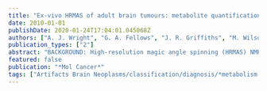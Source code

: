 ```yaml
---
title: "Ex-vivo HRMAS of adult brain tumours: metabolite quantification and assignment of tumour biomarkers"
date: 2010-01-01
publishDate: 2020-01-24T17:04:01.045068Z
authors: ["A. J. Wright", "G. A. Fellows", "J. R. Griffiths", "M. Wilson", "B. A. Bell", "F. A. Howe"]
publication_types: ["2"]
abstract: "BACKGROUND: High-resolution magic angle spinning (HRMAS) NMR spectroscopy allows detailed metabolic analysis of whole biopsy samples for investigating tumour biology and tumour classification. Accurate biochemical assignment of small molecule metabolites that are \"NMR visible\" will improve our interpretation of HRMAS data and the translation of NMR tumour biomarkers to in-vivo studies. RESULTS: 1D and 2D 1H HRMAS NMR was used to determine that 29 small molecule metabolites, along with 8 macromolecule signals, account for the majority of the HRMAS spectrum of the main types of brain tumour (astrocytoma grade II, grade III gliomas, glioblastomas, metastases, meningiomas and also lymphomas). Differences in concentration of 20 of these metabolites were statistically significant between these brain tumour types. During the course of an extended 2D data acquisition the HRMAS technique itself affects sample analysis: glycine, glutathione and glycerophosphocholine all showed small concentration changes; analysis of the sample after HRMAS indicated structural damage that may affect subsequent histopathological analysis. CONCLUSIONS: A number of small molecule metabolites have been identified as potential biomarkers of tumour type that may enable development of more selective in-vivo 1H NMR acquisition methods for diagnosis and prognosis of brain tumours."
featured: false
publication: "*Mol Cancer*"
tags: ["Artifacts Brain Neoplasms/classification/diagnosis/*metabolism Decision Support Systems", "Clinical Humans Magnetic Resonance Spectroscopy/*methods Tumor Markers", "Biological/analysis/*metabolism"]
---
```


